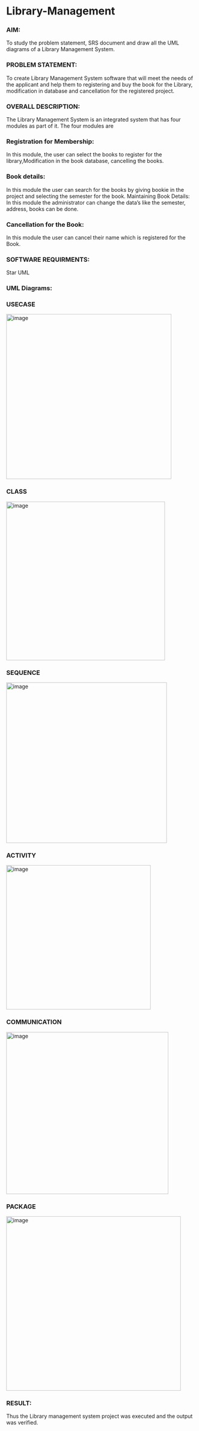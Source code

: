 # Library-Management
### AIM:
To study the problem statement, SRS document and draw all the UML diagrams of a Library Management System.
### PROBLEM STATEMENT:
To create Library Management System software that will meet the needs of the applicant
and help them to registering and buy the book for the Library, modification in database and
cancellation for the registered project.
### OVERALL DESCRIPTION:
The Library Management System is an integrated system that has four modules as part of
it. The four modules are
### Registration for Membership:
In this module, the user can select the books to register for the library,Modification in the book
database, cancelling the books.
### Book details:
In this module the user can search for the books by giving bookie in the project and selecting
the semester for the book.
Maintaining Book Details:
In this module the administrator can change the data’s like the semester, address, books can be
done.
### Cancellation for the Book:
In this module the user can cancel their name which is registered for the Book.
### SOFTWARE REQUIRMENTS:
Star UML
### UML Diagrams:
### USECASE

<img width="439" alt="image" src="https://github.com/TejaswiniGugananthan/Library-Management/assets/121222763/88f519c8-2e68-4db9-a194-b8d1724ff425">


### CLASS

<img width="422" alt="image" src="https://github.com/TejaswiniGugananthan/Library-Management/assets/121222763/eb00aa11-27ca-4f9c-bc70-bd0b27100a70">


### SEQUENCE

<img width="427" alt="image" src="https://github.com/TejaswiniGugananthan/Library-Management/assets/121222763/74ef083b-f80a-4d1e-8f29-7cfb4e1e76c6">


### ACTIVITY

<img width="384" alt="image" src="https://github.com/TejaswiniGugananthan/Library-Management/assets/121222763/c67a6650-3b57-4ba3-aa54-3b76521fa1b0">


### COMMUNICATION

<img width="431" alt="image" src="https://github.com/TejaswiniGugananthan/Library-Management/assets/121222763/d66d83b4-78ee-44f9-a513-bfe325dce8a4">


### PACKAGE

<img width="464" alt="image" src="https://github.com/TejaswiniGugananthan/Library-Management/assets/121222763/1d7faea1-df56-44b8-a906-d623e7f4b325">


### RESULT:
Thus the Library management system project was executed and the output was verified.
